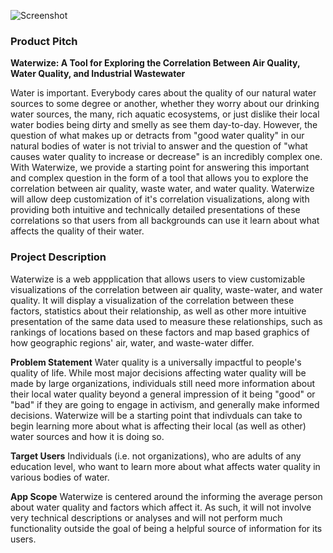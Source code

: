 ![Screenshot](https://i.imgur.com/OdqAcyW.png)

### Product Pitch

**Waterwize: A Tool for Exploring the Correlation Between Air Quality, Water Quality, and Industrial Wastewater**

Water is important. Everybody cares about the quality of our natural water sources to some degree or another, whether they worry about our drinking water sources, the many, rich aquatic ecosystems, or just dislike their local water bodies being dirty and smelly as see them day-to-day. However, the question of what makes up or detracts from "good water quality" in our natural bodies of water is not trivial to answer and the question of "what causes water quality to increase or decrease" is an incredibly complex one. With Waterwize, we provide a starting point for answering this important and complex question in the form of a tool that allows you to explore the correlation between air quality, waste water, and water quality. Waterwize will allow deep customization of it's correlation visualizations, along with providing both intuitive and technically detailed presentations of these correlations so that users from all backgrounds can use it learn about what affects the quality of their water.

### Project Description
Waterwize is a web appplication that allows users to view customizable visualizations of the correlation between air quality, waste-water, and water quality. It will display a visualization of the correlation between these factors, statistics about their relationship, as well as other more intuitive presentation of the same data used to measure these relationships, such as rankings of locations based on these factors and map based graphics of how geographic regions' air, water, and waste-water differ.

**Problem Statement**
Water quality is a universally impactful to people's quality of life. While most major decisions affecting water quality will be made by large organizations, individuals still need more information about their local water quality beyond a general impression of it being "good" or "bad" if they are going to engage in activism, and generally make informed decisions. Waterwize will be a starting point that indivduals can take to begin learning more about what is affecting their local (as well as other) water sources and how it is doing so.

**Target Users**
Individuals (i.e. not organizations), who are adults of any education level, who want to learn more about what affects water quality in various bodies of water.

**App Scope**
Waterwize is centered around the informing the average person about water quality and factors which affect it. As such, it will not involve very technical descriptions or analyses and will not perform much functionality outside the goal of being a helpful source of information for its users.
